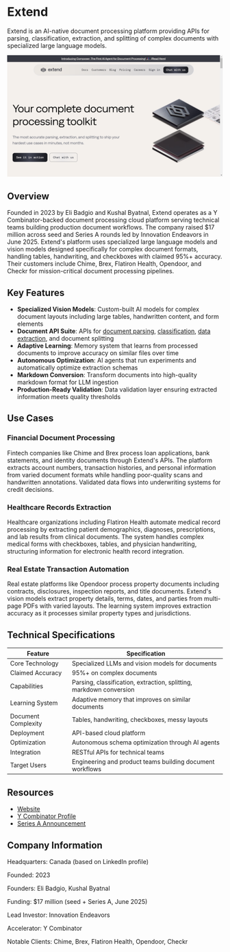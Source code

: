 # Extend

Extend is an AI-native document processing platform providing APIs for parsing, classification, extraction, and splitting of complex documents with specialized large language models.

![Extend](assets\extend.png)


## Overview

Founded in 2023 by Eli Badgio and Kushal Byatnal, Extend operates as a Y Combinator-backed document processing cloud platform serving technical teams building production document workflows. The company raised $17 million across seed and Series A rounds led by Innovation Endeavors in June 2025. Extend's platform uses specialized large language models and vision models designed specifically for complex document formats, handling tables, handwriting, and checkboxes with claimed 95%+ accuracy. Their customers include Chime, Brex, Flatiron Health, Opendoor, and Checkr for mission-critical document processing pipelines.

## Key Features

- **Specialized Vision Models**: Custom-built AI models for complex document layouts including large tables, handwritten content, and form elements
- **Document API Suite**: APIs for [document parsing](../../capabilities/ocr/index.md), [classification](../../capabilities/classification/index.md), [data extraction](../../capabilities/extraction/index.md), and document splitting
- **Adaptive Learning**: Memory system that learns from processed documents to improve accuracy on similar files over time
- **Autonomous Optimization**: AI agents that run experiments and automatically optimize extraction schemas
- **Markdown Conversion**: Transform documents into high-quality markdown format for LLM ingestion
- **Production-Ready Validation**: Data validation layer ensuring extracted information meets quality thresholds

## Use Cases

### Financial Document Processing

Fintech companies like Chime and Brex process loan applications, bank statements, and identity documents through Extend's APIs. The platform extracts account numbers, transaction histories, and personal information from varied document formats while handling poor-quality scans and handwritten annotations. Validated data flows into underwriting systems for credit decisions.

### Healthcare Records Extraction

Healthcare organizations including Flatiron Health automate medical record processing by extracting patient demographics, diagnoses, prescriptions, and lab results from clinical documents. The system handles complex medical forms with checkboxes, tables, and physician handwriting, structuring information for electronic health record integration.

### Real Estate Transaction Automation

Real estate platforms like Opendoor process property documents including contracts, disclosures, inspection reports, and title documents. Extend's vision models extract property details, terms, dates, and parties from multi-page PDFs with varied layouts. The learning system improves extraction accuracy as it processes similar property types and jurisdictions.

## Technical Specifications

| Feature | Specification |
|---------|---------------|
| Core Technology | Specialized LLMs and vision models for documents |
| Claimed Accuracy | 95%+ on complex documents |
| Capabilities | Parsing, classification, extraction, splitting, markdown conversion |
| Learning System | Adaptive memory that improves on similar documents |
| Document Complexity | Tables, handwriting, checkboxes, messy layouts |
| Deployment | API-based cloud platform |
| Optimization | Autonomous schema optimization through AI agents |
| Integration | RESTful APIs for technical teams |
| Target Users | Engineering and product teams building document workflows |

## Resources

- [Website](https://www.extend.ai)
- [Y Combinator Profile](https://www.ycombinator.com/companies/extend)
- [Series A Announcement](https://www.extend.ai/resources/series-a)

## Company Information

Headquarters: Canada (based on LinkedIn profile)

Founded: 2023

Founders: Eli Badgio, Kushal Byatnal

Funding: $17 million (seed + Series A, June 2025)

Lead Investor: Innovation Endeavors

Accelerator: Y Combinator

Notable Clients: Chime, Brex, Flatiron Health, Opendoor, Checkr

